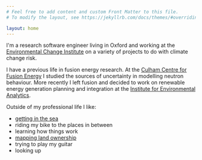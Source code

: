 ```yaml
---
# Feel free to add content and custom Front Matter to this file.
# To modify the layout, see https://jekyllrb.com/docs/themes/#overriding-theme-defaults

layout: home
---
```


I'm a research software engineer living in Oxford and working at the [Environmental Change Institute](https://www.eci.ox.ac.uk/) on a variety of projects to do with climate change risk.

I have a previous life in fusion energy research. At the [Culham Centre for Fusion Energy](https://ccfe.ukaea.uk/) I studied the sources of uncertainty in modelling neutron behaviour. More recently I left fusion and decided to work on renewable energy generation planning and integration at the [Institute for Environmental Analytics](https://www.the-iea.org/).

Outside of my professional life I like:
- [getting in the sea](https://magicseaweed.com/Croyde-Beach-Surf-Report/7/)
- riding my bike to the places in between
- learning how things work
- [mapping land ownership](https://www.whoownsoxford.org/)
- trying to play my guitar
- looking up
